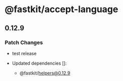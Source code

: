 # @fastkit/accept-language

## 0.12.9

### Patch Changes

- test release

- Updated dependencies []:
  - @fastkit/helpers@0.12.9
